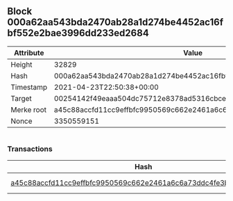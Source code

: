 ## Block 000a62aa543bda2470ab28a1d274be4452ac16fbf552e2bae3996dd233ed2684

Attribute | Value
--- | ---
Height | 32829
Hash | 000a62aa543bda2470ab28a1d274be4452ac16fbf552e2bae3996dd233ed2684
Timestamp | 2021-04-23T22:50:38+00:00
Target | 00254142f49eaaa504dc75712e8378ad5316cbcead634704b3734b6271167cc4
Merke root | a45c88accfd11cc9effbfc9950569c662e2461a6c6a73ddc4fe3b76e9ba9e5e6
Nonce | 3350559151

```

```

### Transactions

Hash | Amount
--- | ---
[a45c88accfd11cc9effbfc9950569c662e2461a6c6a73ddc4fe3b76e9ba9e5e6](a45c88accfd11cc9effbfc9950569c662e2461a6c6a73ddc4fe3b76e9ba9e5e6.md) | 10.00000000 SKEPTI 
